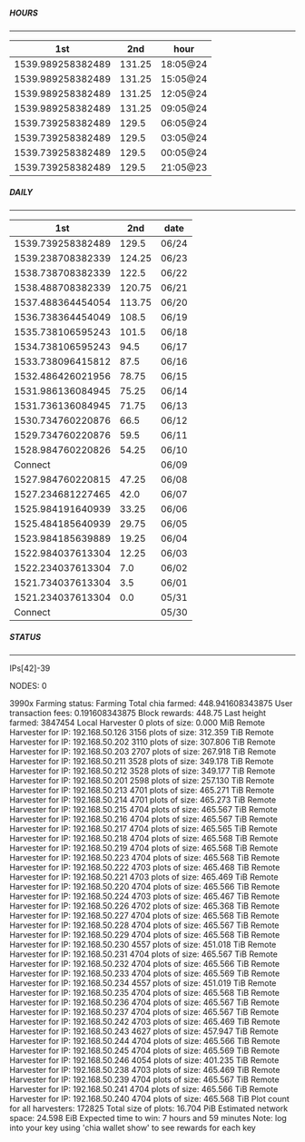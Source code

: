 ##### HOURS
-------

| 1st | 2nd | hour |
|---|----|-----|
|1539.989258382489 | 131.25 | 18:05@24 |
|1539.989258382489 | 131.25 | 15:05@24 |
|1539.989258382489 | 131.25 | 12:05@24 |
|1539.989258382489 | 131.25 | 09:05@24 |
|1539.739258382489 | 129.5 | 06:05@24 |
|1539.739258382489 | 129.5 | 03:05@24 |
|1539.739258382489 | 129.5 | 00:05@24 |
|1539.739258382489 | 129.5 | 21:05@23 |

##### DAILY
-------

| 1st | 2nd | date |
|---|----|-----|
|1539.739258382489 | 129.5 | 06/24 |
|1539.238708382339 | 124.25 | 06/23 |
|1538.738708382339 | 122.5 | 06/22 |
|1538.488708382339 | 120.75 | 06/21 |
|1537.488364454054 | 113.75 | 06/20 |
|1536.738364454049 | 108.5 | 06/19 |
|1535.738106595243 | 101.5 | 06/18 |
|1534.738106595243 | 94.5 | 06/17 |
|1533.738096415812 | 87.5 | 06/16 |
|1532.486426021956 | 78.75 | 06/15 |
|1531.986136084945 | 75.25 | 06/14 |
|1531.736136084945 | 71.75 | 06/13 |
|1530.734760220876 | 66.5 | 06/12 |
|1529.734760220876 | 59.5 | 06/11 |
|1528.984760220826 | 54.25 | 06/10 |
|Connect |  | 06/09 |
|1527.984760220815 | 47.25 | 06/08 |
|1527.234681227465 | 42.0 | 06/07 |
|1525.984191640939 | 33.25 | 06/06 |
|1525.484185640939 | 29.75 | 06/05 |
|1523.984185639889 | 19.25 | 06/04 |
|1522.984037613304 | 12.25 | 06/03 |
|1522.234037613304 | 7.0 | 06/02 |
|1521.734037613304 | 3.5 | 06/01 |
|1521.234037613304 | 0.0 | 05/31 |
|Connect |  | 05/30 |


##### STATUS
-------

IPs[42]-39

NODES: 0


3990x
Farming status: Farming
Total chia farmed: 448.941608343875
User transaction fees: 0.191608343875
Block rewards: 448.75
Last height farmed: 3847454
Local Harvester
   0 plots of size: 0.000 MiB
Remote Harvester for IP: 192.168.50.126
   3156 plots of size: 312.359 TiB
Remote Harvester for IP: 192.168.50.202
   3110 plots of size: 307.806 TiB
Remote Harvester for IP: 192.168.50.203
   2707 plots of size: 267.918 TiB
Remote Harvester for IP: 192.168.50.211
   3528 plots of size: 349.178 TiB
Remote Harvester for IP: 192.168.50.212
   3528 plots of size: 349.177 TiB
Remote Harvester for IP: 192.168.50.201
   2598 plots of size: 257.130 TiB
Remote Harvester for IP: 192.168.50.213
   4701 plots of size: 465.271 TiB
Remote Harvester for IP: 192.168.50.214
   4701 plots of size: 465.273 TiB
Remote Harvester for IP: 192.168.50.215
   4704 plots of size: 465.567 TiB
Remote Harvester for IP: 192.168.50.216
   4704 plots of size: 465.567 TiB
Remote Harvester for IP: 192.168.50.217
   4704 plots of size: 465.565 TiB
Remote Harvester for IP: 192.168.50.218
   4704 plots of size: 465.568 TiB
Remote Harvester for IP: 192.168.50.219
   4704 plots of size: 465.568 TiB
Remote Harvester for IP: 192.168.50.223
   4704 plots of size: 465.568 TiB
Remote Harvester for IP: 192.168.50.222
   4703 plots of size: 465.468 TiB
Remote Harvester for IP: 192.168.50.221
   4703 plots of size: 465.469 TiB
Remote Harvester for IP: 192.168.50.220
   4704 plots of size: 465.566 TiB
Remote Harvester for IP: 192.168.50.224
   4703 plots of size: 465.467 TiB
Remote Harvester for IP: 192.168.50.226
   4702 plots of size: 465.368 TiB
Remote Harvester for IP: 192.168.50.227
   4704 plots of size: 465.568 TiB
Remote Harvester for IP: 192.168.50.228
   4704 plots of size: 465.567 TiB
Remote Harvester for IP: 192.168.50.229
   4704 plots of size: 465.568 TiB
Remote Harvester for IP: 192.168.50.230
   4557 plots of size: 451.018 TiB
Remote Harvester for IP: 192.168.50.231
   4704 plots of size: 465.567 TiB
Remote Harvester for IP: 192.168.50.232
   4704 plots of size: 465.566 TiB
Remote Harvester for IP: 192.168.50.233
   4704 plots of size: 465.569 TiB
Remote Harvester for IP: 192.168.50.234
   4557 plots of size: 451.019 TiB
Remote Harvester for IP: 192.168.50.235
   4704 plots of size: 465.568 TiB
Remote Harvester for IP: 192.168.50.236
   4704 plots of size: 465.567 TiB
Remote Harvester for IP: 192.168.50.237
   4704 plots of size: 465.567 TiB
Remote Harvester for IP: 192.168.50.242
   4703 plots of size: 465.469 TiB
Remote Harvester for IP: 192.168.50.243
   4627 plots of size: 457.947 TiB
Remote Harvester for IP: 192.168.50.244
   4704 plots of size: 465.566 TiB
Remote Harvester for IP: 192.168.50.245
   4704 plots of size: 465.569 TiB
Remote Harvester for IP: 192.168.50.246
   4054 plots of size: 401.235 TiB
Remote Harvester for IP: 192.168.50.238
   4703 plots of size: 465.469 TiB
Remote Harvester for IP: 192.168.50.239
   4704 plots of size: 465.567 TiB
Remote Harvester for IP: 192.168.50.241
   4704 plots of size: 465.566 TiB
Remote Harvester for IP: 192.168.50.240
   4704 plots of size: 465.568 TiB
Plot count for all harvesters: 172825
Total size of plots: 16.704 PiB
Estimated network space: 24.598 EiB
Expected time to win: 7 hours and 59 minutes
Note: log into your key using 'chia wallet show' to see rewards for each key
